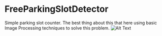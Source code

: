 # FreeParkingSlotDetector
Simple parking slot counter. The best thing about this that here using 
basic Image Processing techniques to solve this problem.
![Alt Text](https://github.com/Damindarov/FreeParkingSlotDetector/blob/master/Image%202022-02-06%2017-03-01%20(1).gif)
